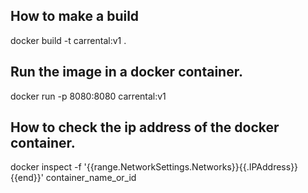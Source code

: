 <h2>How to make a build</h2>

docker build -t carrental:v1 .

<h2>Run the image in a docker container.</h2>

docker run -p 8080:8080 carrental:v1

<h2>How to check the ip address of the docker container.</h2>
docker inspect -f '{{range.NetworkSettings.Networks}}{{.IPAddress}}{{end}}' container_name_or_id